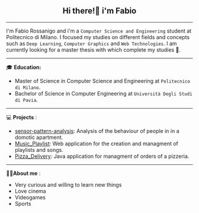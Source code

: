 <h2 align="center" style="font-weight:bold"> <b>Hi there!👋 i'm Fabio</b> </h2>
 
  ---
  
  I'm Fabio Rossanigo and i'm a `Computer Science and Engineering` student at Politecnico di Milano. I focused my studies on different fields and concepts such as `Deep Learning`, `Computer Graphics` and `Web Technologies`. I am currently looking for a master thesis with which complete my studies 🤞.
  
  ---
  
  :mortar_board: **Education:**
 - Master of Science in Computer Science and Engineering at `Politecnico di Milano`.
 - Bachelor of Science in Computer Engineering at `Università Degli Studi di Pavia`.

  ---
  
 💻 **Projects** :
 - [sensor-pattern-analysis](https://github.com/FeBD8/sensor-pattern-analysis): Analysis of the behaviour of people in in a domotic apartment.
 - [Music_Playlist](https://github.com/FeBD8/TIW-MusicPlaylist): Web application for the creation and managment of playlists and songs.
 - [Pizza_Delivery](https://github.com/FeBD8/Pizza-Delivery): Java application for managment of orders of a pizzeria.
 
  ---
 
 🧍‍♂️**About me** :
 - Very curious and willing to learn new things
 - Love cinema
 - Videogames
 - Sports
  
